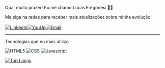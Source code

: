 Opa, muito prazer! Eu me chamo Lucas Fregonesi 🧙‍♂️

Me siga na redes para receber mais atualizações sobre minha evolução! <br/><br/>
[![LinkedIn](https://img.shields.io/badge/LinkedIn-0077B5?style=for-the-badge&logo=linkedin&logoColor=white)](https://www.linkedin.com/in/lucas-gabriel-fregonesi-reis-39a910184/)[![YouUp](https://img.shields.io/badge/dev.to-0A0A0A?style=for-the-badge&logo=devdotto&logoColor=white)](https://youup.me/lucasfregonesi)[![Email](https://img.shields.io/badge/Gmail-D14836?style=for-the-badge&logo=gmail&logoColor=white)](lucaz.fregonesi@gmail.com)
<hr>

Tecnologias que eu mais utilizo
<div style="display: inline-block;">
    <img  alt="HTML5" src="https://img.shields.io/badge/HTML5-E34F26?style=for-the-badge&logo=html5&logoColor=white">
    <img  alt="CSS" src="https://img.shields.io/badge/CSS3-1572B6?style=for-the-badge&logo=css3&logoColor=white">
    <img  alt="Javascript" src="https://img.shields.io/badge/JavaScript-F7DF1E?style=for-the-badge&logo=javascript&logoColor=black">
</div><br/>

[![Top Langs](https://github-readme-stats.vercel.app/api/top-langs/?username=Fregonesi)](https://github.com/anuraghazra/github-readme-stats)
